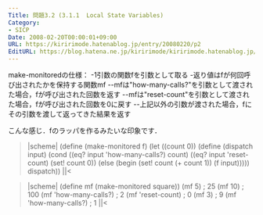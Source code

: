 ```yaml
---
Title: 問題3.2 (3.1.1  Local State Variables)
Category:
- SICP
Date: 2008-02-20T00:00:01+09:00
URL: https://kiririmode.hatenablog.jp/entry/20080220/p2
EditURL: https://blog.hatena.ne.jp/kiririmode/kiririmode.hatenablog.jp/atom/entry/8454420450078215468
---
```



make-monitoredの仕様：
-1引数の関数fを引数として取る
-返り値はfが何回呼び出されたかを保持する関数mf
--mfは"how-many-calls?"を引数として渡された場合，fが呼び出された回数を返す
--mfは"reset-count"を引数として渡された場合，fが呼び出された回数を0に戻す
--上記以外の引数が渡された場合，fにその引数を渡して返ってきた結果を返す


こんな感じ．fのラッパを作るみたいな印象です．
>|scheme|
(define (make-monitored f)
  (let ((count 0))
    (define (dispatch input)
      (cond ((eq? input 'how-many-calls?) count)
	    ((eq? input 'reset-count) (set! count 0))
	    (else
	     (begin (set! count (+ count 1))
		    (f input)))))
    dispatch))
||<

>|scheme|
(define mf (make-monitored square))
(mf 5)                ; 25
(mf 10)               ; 100
(mf 'how-many-calls?) ; 2
(mf 'reset-count)     ; 0
(mf 3)                ; 9
(mf 'how-many-calls?) ; 1
||<
